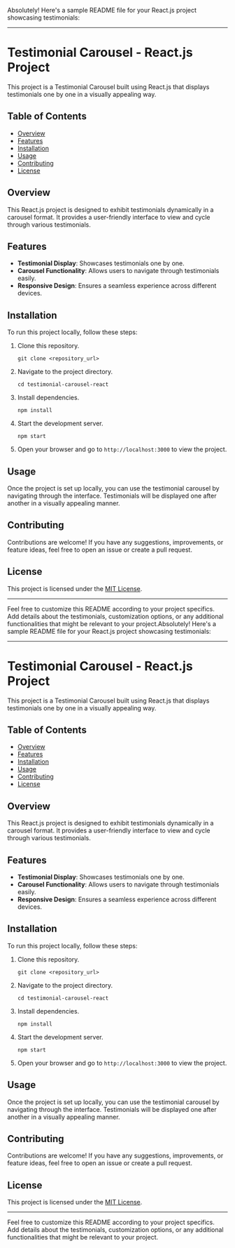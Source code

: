 Absolutely! Here's a sample README file for your React.js project showcasing testimonials:

---

# Testimonial Carousel - React.js Project

This project is a Testimonial Carousel built using React.js that displays testimonials one by one in a visually appealing way.

## Table of Contents

- [Overview](#overview)
- [Features](#features)
- [Installation](#installation)
- [Usage](#usage)
- [Contributing](#contributing)
- [License](#license)

## Overview

This React.js project is designed to exhibit testimonials dynamically in a carousel format. It provides a user-friendly interface to view and cycle through various testimonials.

## Features

- **Testimonial Display**: Showcases testimonials one by one.
- **Carousel Functionality**: Allows users to navigate through testimonials easily.
- **Responsive Design**: Ensures a seamless experience across different devices.

## Installation

To run this project locally, follow these steps:

1. Clone this repository.
   ```
   git clone <repository_url>
   ```
2. Navigate to the project directory.
   ```
   cd testimonial-carousel-react
   ```
3. Install dependencies.
   ```
   npm install
   ```
4. Start the development server.
   ```
   npm start
   ```
5. Open your browser and go to `http://localhost:3000` to view the project.

## Usage

Once the project is set up locally, you can use the testimonial carousel by navigating through the interface. Testimonials will be displayed one after another in a visually appealing manner.

## Contributing

Contributions are welcome! If you have any suggestions, improvements, or feature ideas, feel free to open an issue or create a pull request.

## License

This project is licensed under the [MIT License](LICENSE).

---

Feel free to customize this README according to your project specifics. Add details about the testimonials, customization options, or any additional functionalities that might be relevant to your project.Absolutely! Here's a sample README file for your React.js project showcasing testimonials:

---

# Testimonial Carousel - React.js Project

This project is a Testimonial Carousel built using React.js that displays testimonials one by one in a visually appealing way.

## Table of Contents

- [Overview](#overview)
- [Features](#features)
- [Installation](#installation)
- [Usage](#usage)
- [Contributing](#contributing)
- [License](#license)

## Overview

This React.js project is designed to exhibit testimonials dynamically in a carousel format. It provides a user-friendly interface to view and cycle through various testimonials.

## Features

- **Testimonial Display**: Showcases testimonials one by one.
- **Carousel Functionality**: Allows users to navigate through testimonials easily.
- **Responsive Design**: Ensures a seamless experience across different devices.

## Installation

To run this project locally, follow these steps:

1. Clone this repository.
   ```
   git clone <repository_url>
   ```
2. Navigate to the project directory.
   ```
   cd testimonial-carousel-react
   ```
3. Install dependencies.
   ```
   npm install
   ```
4. Start the development server.
   ```
   npm start
   ```
5. Open your browser and go to `http://localhost:3000` to view the project.

## Usage

Once the project is set up locally, you can use the testimonial carousel by navigating through the interface. Testimonials will be displayed one after another in a visually appealing manner.

## Contributing

Contributions are welcome! If you have any suggestions, improvements, or feature ideas, feel free to open an issue or create a pull request.

## License

This project is licensed under the [MIT License](LICENSE).

---

Feel free to customize this README according to your project specifics. Add details about the testimonials, customization options, or any additional functionalities that might be relevant to your project.